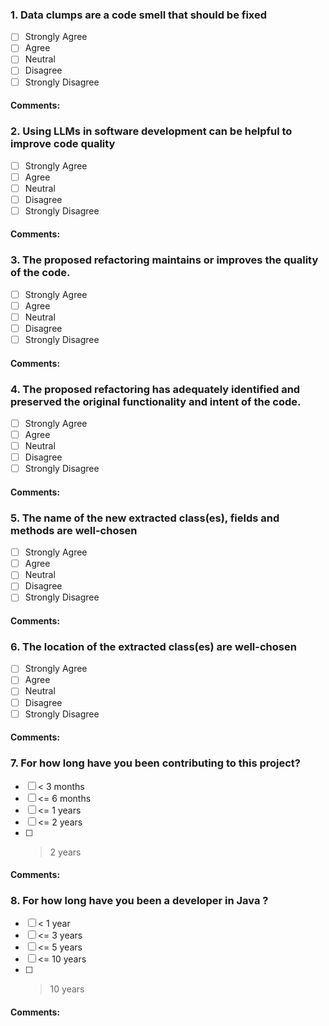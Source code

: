 ### 1. Data clumps are a code smell that should be fixed
- [ ] Strongly Agree
- [ ] Agree
- [ ] Neutral
- [ ] Disagree
- [ ] Strongly Disagree
#### Comments: 

### 2. Using LLMs in software development can be helpful to improve code quality
- [ ] Strongly Agree
- [ ] Agree
- [ ] Neutral
- [ ] Disagree
- [ ] Strongly Disagree
#### Comments: 

### 3. The proposed refactoring maintains or improves the quality of the code.
- [ ] Strongly Agree
- [ ] Agree
- [ ] Neutral
- [ ] Disagree
- [ ] Strongly Disagree
#### Comments: 

### 4. The proposed refactoring has adequately identified and preserved the original functionality and intent of the code.
- [ ] Strongly Agree
- [ ] Agree
- [ ] Neutral
- [ ] Disagree
- [ ] Strongly Disagree
#### Comments: 

### 5. The name of the new extracted class(es), fields and methods are well-chosen
- [ ] Strongly Agree
- [ ] Agree
- [ ] Neutral
- [ ] Disagree
- [ ] Strongly Disagree
#### Comments: 

### 6. The location of the extracted class(es) are well-chosen
- [ ] Strongly Agree
- [ ] Agree
- [ ] Neutral
- [ ] Disagree
- [ ] Strongly Disagree
#### Comments: 

### 7. For how long have you been contributing to this project?
- [ ] <  3 months
- [ ] <= 6 months 
- [ ] <= 1 years
- [ ] <= 2 years
- [ ] >  2 years
#### Comments: 

### 8. For how long have you been a developer in Java ?
- [ ] <   1 year
- [ ] <=  3 years
- [ ] <=  5 years
- [ ] <= 10 years
- [ ] >  10 years
#### Comments: 


